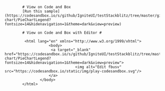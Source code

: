 
            # View on Code and Box
            [Run this sample](https://codesandbox.io/s/github/IgniteUI/testStackblitz/tree/master/github/pie-chart/PieChartLegend?fontsize=14&hidenavigation=1&theme=dark&view=preview)                        
                  
            # View on Code and Box with Editor #
                        
             <html lang="en" xmlns="http://www.w3.org/1999/xhtml">
                        <body>           
                         <a target="_blank" href="https://codesandbox.io/s/github/IgniteUI/testStackblitz/tree/master/github/pie-chart/PieChartLegend?fontsize=14&hidenavigation=1&theme=dark&view=preview">
                                    <img alt="Edit fbusv" src="https://codesandbox.io/static/img/play-codesandbox.svg"/>
                        </a>
                    </body>
            </html>
        